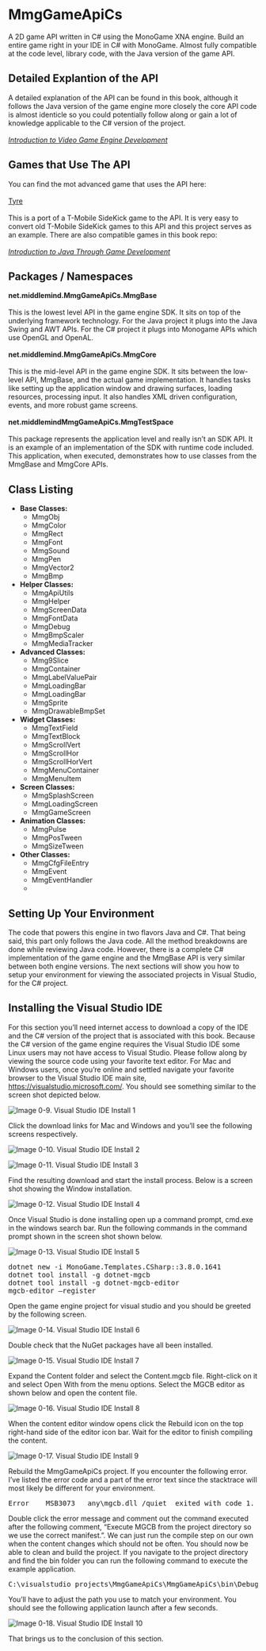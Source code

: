 # MmgGameApiCs
A 2D game API written in C# using the MonoGame XNA engine. Build an entire game right in your IDE in C# with MonoGame. Almost fully compatible at the code level, library code, with the Java version of the game API.

## Detailed Explantion of the API
A detailed explanation of the API can be found in this book, although it follows the Java version of the game engine more closely the core API code is almost identicle so you could potentially follow along or gain a lot of knowledge applicable to the C# version of the project.
<br>
<br>
[*Introduction to Video Game Engine Development*](https://github.com/Apress/introduction-video-game-engine-development)

## Games that Use The API
You can find the mot advanced game that uses the API here:
<br>
<br>
[Tyre](https://github.com/vbrusca/MmgGameApi-TyreSK)
<br>
<br>
This is a port of a T-Mobile SideKick game to the API. It is very easy to convert old T-Mobile SideKick games to this API and this project serves as an example.
There are also compatible games in this book repo:
<br>
<br>
[*Introduction to Java Through Game Development*](https://github.com/Apress/introduction-to-java-through-gamedev)

## Packages / Namespaces
<b>net.middlemind.MmgGameApiCs.MmgBase</b>
<br>
<br>
This is the lowest level API in the game engine SDK. It sits on top of the underlying framework technology. For the Java project it plugs into the Java Swing and AWT APIs. For the C# project it plugs into Monogame APIs which use OpenGL and OpenAL.
<br>
<br>
<b>net.middlemind.MmgGameApiCs.MmgCore</b>
<br>
<br>
This is the mid-level API in the game engine SDK. It sits between the low-level API, MmgBase, and the actual game implementation. It handles tasks like setting up the application window and drawing surfaces, loading resources, processing input. It also handles XML driven configuration, events, and more robust game screens.
<br>
<br>
<b>net.middlemindMmgGameApiCs.MmgTestSpace</b>
<br>
<br>
This package represents the application level and really isn’t an SDK API. It is an example of an implementation of the SDK with runtime code included. This application, when executed, demonstrates how to use classes from the MmgBase and MmgCore APIs.

## Class Listing
<ul>
  <li>
    <b>Base Classes:</b>
    <br>
    <ul>
      <li>MmgObj</li>
      <li>MmgColor</li>
      <li>MmgRect</li>
      <li>MmgFont</li>
      <li>MmgSound</li>
      <li>MmgPen</li>
      <li>MmgVector2</li>
      <li>MmgBmp</li>
    </ul>
  </li>
  <li>
    <b>Helper Classes:</b>
    <br>
    <ul>
      <li>MmgApiUtils</li>
      <li>MmgHelper</li>
      <li>MmgScreenData</li>
      <li>MmgFontData</li>
      <li>MmgDebug</li>
      <li>MmgBmpScaler</li>
      <li>MmgMediaTracker</li>
    </ul>  
  </li>
  <li>
    <b>Advanced Classes:</b>
    <ul>
      <li>Mmg9Slice</li>
      <li>MmgContainer</li>
      <li>MmgLabelValuePair</li>
      <li>MmgLoadingBar</li>
      <li>MmgLoadingBar</li>
      <li>MmgSprite</li>
      <li>MmgDrawableBmpSet</li>
    </ul>
  </li>

  <li>
    <b>Widget Classes:</b>
    <ul>
      <li>MmgTextField</li>
      <li>MmgTextBlock</li>
      <li>MmgScrollVert</li>
      <li>MmgScrollHor</li>
      <li>MmgScrollHorVert</li>
      <li>MmgMenuContainer</li>
      <li>MmgMenuItem</li>
    </ul>
  </li>
  <li>
    <b>Screen Classes:</b>
    <ul>
      <li>MmgSplashScreen</li>
      <li>MmgLoadingScreen</li>
      <li>MmgGameScreen</li>
    </ul>
  </li>
  <li>
    <b>Animation Classes:</b>
    <ul>
      <li>MmgPulse</li>
      <li>MmgPosTween</li>
      <li>MmgSizeTween</li>
    </ul>
  </li>
  <li>
    <b>Other Classes:</b>
    <ul>
      <li>MmgCfgFileEntry</li>
      <li>MmgEvent</li>
      <li>MmgEventHandler</li>
      <li></li>      
    </ul>
  </li>
</ul>

## Setting Up Your Environment
The code that powers this engine in two flavors Java and C#. That being said, this part only follows the Java code. All the method breakdowns are done while reviewing Java code. However, there is a complete C# implementation of the game engine and the MmgBase API is very similar between both engine versions. The next sections will show you how to setup your environment for viewing the associated projects in Visual Studio, for the C# project.

## Installing the Visual Studio IDE
For this section you’ll need internet access to download a copy of the IDE and the C# version of the project that is associated with this book. Because the C# version of the game engine requires the Visual Studio IDE some Linux users may not have access to Visual Studio. Please follow along by viewing the source code using your favorite text editor. For Mac and Windows users, once you’re online and settled navigate your favorite browser to the Visual Studio IDE main site, https://visualstudio.microsoft.com/. You should see something similar to the screen shot depicted below.

![Image 0-9. Visual Studio IDE Install 1](gh_images/image_0-9_VisualStudio-1_MainSite.jpg)

Click the download links for Mac and Windows and you’ll see the following screens respectively.

![Image 0-10. Visual Studio IDE Install 2](gh_images/image_0-10_VisualStudio-2_DownloadSiteMac.jpg)

![Image 0-11. Visual Studio IDE Install 3](gh_images/image_0-11_VisualStudio-3_DownloadSiteWin.jpg)

Find the resulting download and start the install process. Below is a screen shot showing the Window installation.

![Image 0-12. Visual Studio IDE Install 4](gh_images/image_0-12_VisualStudio-4_InstallWin.jpg)

Once Visual Studio is done installing open up a command prompt, cmd.exe in the windows search bar. Run the following commands in the command prompt shown in the screen shot shown below.

![Image 0-13. Visual Studio IDE Install 5](gh_images/image_0-13_VisualStudio-5_InstallShell.jpg)

<pre>
dotnet new -i MonoGame.Templates.CSharp::3.8.0.1641
dotnet tool install -g dotnet-mgcb
dotnet tool install -g dotnet-mgcb-editor
mgcb-editor –register
</pre>

Open the game engine project for visual studio and you should be greeted by the following screen.

![Image 0-14. Visual Studio IDE Install 6](gh_images/image_0-14_VisualStudio-6_LoadProject.jpg)

Double check that the NuGet packages have all been installed.

![Image 0-15. Visual Studio IDE Install 7](gh_images/image_0-15_VisualStudio-7_RestoreProject.jpg)

Expand the Content folder and select the Content.mgcb file. Right-click on it and select Open With from the menu options. Select the MGCB editor as shown below and open the content file.

![Image 0-16. Visual Studio IDE Install 8](gh_images/image_0-16_VisualStudio-8_Content.jpg)

When the content editor window opens click the Rebuild icon on the top right-hand side of the editor icon bar. Wait for the editor to finish compiling the content.

![Image 0-17. Visual Studio IDE Install 9](gh_images/image_0-17_VisualStudio-9_ContentCompile.jpg)

Rebuild the MmgGameApiCs project. If you encounter the following error. I’ve listed the error code and a part of the error text since the stacktrace will most likely be different for your environment.

<pre>
Error    MSB3073   any\mgcb.dll /quiet  exited with code 1.
</pre>

Double click the error message and comment out the command executed after the following comment, “Execute MGCB from the project directory so we use the correct manifest.”. We can just run the compile step on our own when the content changes which should not be often.
You should now be able to clean and build the project. If you navigate to the project directory and find the bin folder you can run the following command to execute the example application.

<pre>
C:\visualstudio_projects\MmgGameApiCs\MmgGameApiCs\bin\Debug\netcoreapp3.1>dotnet ./MmgGameApiCs.dll example 
</pre>

You’ll have to adjust the path you use to match your environment. You should see the following application launch after a few seconds.

![Image 0-18. Visual Studio IDE Install 10](gh_images/image_0-18_VisualStudio-10_Examples.jpg)

That brings us to the conclusion of this section.

